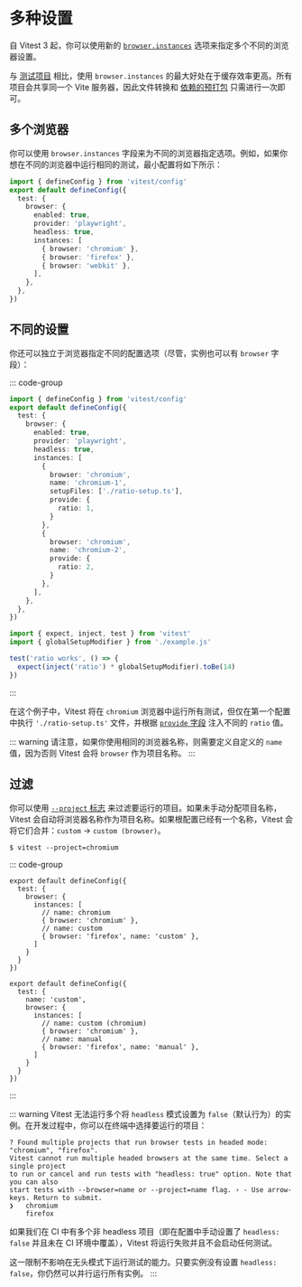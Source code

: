 # 多种设置

自 Vitest 3 起，你可以使用新的 [`browser.instances`](/guide/browser/config#browser-instances) 选项来指定多个不同的浏览器设置。

与 [测试项目](/guide/projects) 相比，使用 `browser.instances` 的最大好处在于缓存效率更高。所有项目会共享同一个 Vite 服务器，因此文件转换和 [依赖的预打包](https://vite.dev/guide/dep-pre-bundling.html) 只需进行一次即可。

## 多个浏览器

你可以使用 `browser.instances` 字段来为不同的浏览器指定选项。例如，如果你想在不同的浏览器中运行相同的测试，最小配置将如下所示：

```ts [vitest.config.ts]
import { defineConfig } from 'vitest/config'
export default defineConfig({
  test: {
    browser: {
      enabled: true,
      provider: 'playwright',
      headless: true,
      instances: [
        { browser: 'chromium' },
        { browser: 'firefox' },
        { browser: 'webkit' },
      ],
    },
  },
})
```

## 不同的设置

你还可以独立于浏览器指定不同的配置选项（尽管，实例也可以有 `browser` 字段）：

::: code-group
```ts [vitest.config.ts]
import { defineConfig } from 'vitest/config'
export default defineConfig({
  test: {
    browser: {
      enabled: true,
      provider: 'playwright',
      headless: true,
      instances: [
        {
          browser: 'chromium',
          name: 'chromium-1',
          setupFiles: ['./ratio-setup.ts'],
          provide: {
            ratio: 1,
          }
        },
        {
          browser: 'chromium',
          name: 'chromium-2',
          provide: {
            ratio: 2,
          }
        },
      ],
    },
  },
})
```
```ts [example.test.ts]
import { expect, inject, test } from 'vitest'
import { globalSetupModifier } from './example.js'

test('ratio works', () => {
  expect(inject('ratio') * globalSetupModifier).toBe(14)
})
```
:::

在这个例子中，Vitest 将在 `chromium` 浏览器中运行所有测试，但仅在第一个配置中执行 `'./ratio-setup.ts'` 文件，并根据 [`provide` 字段](/config/#provide) 注入不同的 `ratio` 值。

::: warning
请注意，如果你使用相同的浏览器名称，则需要定义自定义的 `name` 值，因为否则 Vitest 会将 `browser` 作为项目名称。
:::

## 过滤

你可以使用 [`--project` 标志](/guide/cli#project) 来过滤要运行的项目。如果未手动分配项目名称，Vitest 会自动将浏览器名称作为项目名称。如果根配置已经有一个名称，Vitest 会将它们合并：`custom` -> `custom (browser)`。

```shell
$ vitest --project=chromium
```

::: code-group
```ts{6,8} [default]
export default defineConfig({
  test: {
    browser: {
      instances: [
        // name: chromium
        { browser: 'chromium' },
        // name: custom
        { browser: 'firefox', name: 'custom' },
      ]
    }
  }
})
```
```ts{3,7,9} [custom]
export default defineConfig({
  test: {
    name: 'custom',
    browser: {
      instances: [
        // name: custom (chromium)
        { browser: 'chromium' },
        // name: manual
        { browser: 'firefox', name: 'manual' },
      ]
    }
  }
})
```
:::

::: warning
Vitest 无法运行多个将 `headless` 模式设置为 `false`（默认行为）的实例。在开发过程中，你可以在终端中选择要运行的项目：

```shell
? Found multiple projects that run browser tests in headed mode: "chromium", "firefox".
Vitest cannot run multiple headed browsers at the same time. Select a single project
to run or cancel and run tests with "headless: true" option. Note that you can also
start tests with --browser=name or --project=name flag. › - Use arrow-keys. Return to submit.
❯   chromium
    firefox
```

如果我们在 CI 中有多个非 headless 项目（即在配置中手动设置了 `headless: false` 并且未在 CI 环境中覆盖），Vitest 将运行失败并且不会启动任何测试。

这一限制不影响在无头模式下运行测试的能力。只要实例没有设置 `headless: false`，你仍然可以并行运行所有实例。
:::
